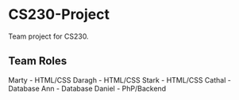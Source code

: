 # CS230-Project
Team project for CS230.

## Team Roles
Marty - HTML/CSS
Daragh - HTML/CSS
Stark - HTML/CSS
Cathal - Database
Ann - Database
Daniel - PhP/Backend
